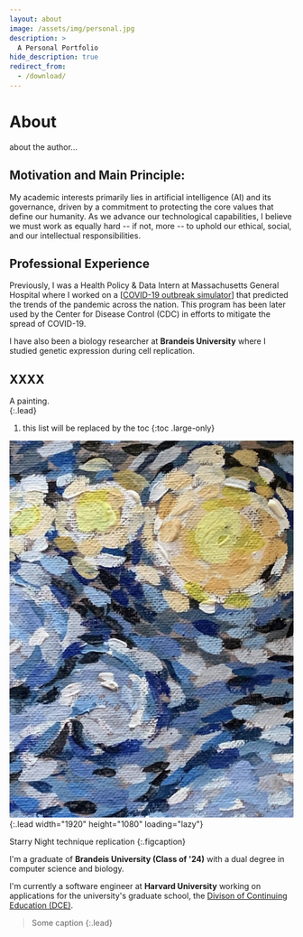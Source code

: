 ```yaml
---
layout: about
image: /assets/img/personal.jpg
description: >
  A Personal Portfolio
hide_description: true
redirect_from:
  - /download/
---
```


# About

<!--author-->
about the author...

## Motivation and Main Principle: 
  My academic interests primarily lies in artificial intelligence (AI) and its governance, driven by a commitment to protecting the core values that define our humanity. As we advance our technological capabilities, I believe we must work as equally hard -- if not, more -- to uphold our ethical, social, and our intellectual responsibilities.

## Professional Experience 

Previously, I was a Health Policy & Data Intern at Massachusetts General Hospital where I worked on a [[COVID-19 outbreak simulator](https://www.covid19sim.org/)] that predicted the trends of the pandemic across the nation. This program has been later used by the Center for Disease Control (CDC) in efforts to mitigate the spread of COVID-19.

I have also been a biology researcher at **Brandeis University** where I studied genetic expression during cell replication. 

## XXXX

A painting.  
{:.lead}

1. this list will be replaced by the toc
{:toc .large-only}

![Screenshot](/assets/img/personal.jpg){:.lead width="1920" height="1080" loading="lazy"}

Starry Night technique replication 
{:.figcaption}

I'm a graduate of **Brandeis University (Class of '24)** with a dual degree in computer science and biology.

I'm currently a software engineer at **Harvard University** working on applications for the university's graduate school, the [Divison of Continuing Education (DCE)](https://dce.harvard.edu/). 

> Some caption
{:.lead}

<!-- Code blocks can have a filename and a caption.
{:.figcaption} -->
